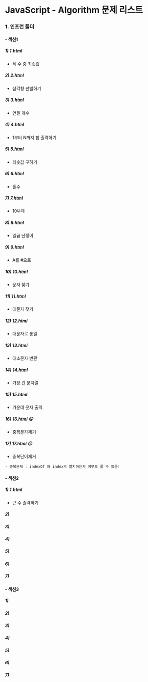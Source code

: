 #  JavaScript - Algorithm 문제 리스트



### 1. 인프런 폴더

#### - 섹션1

#####  1)  1.html

- 세 수 중 최솟값

##### 2)  2.html

- 삼각형 판별하기

##### 3)  3.html

- 연필 개수

##### 4)  4.html

- 1부터 N까지 합 출력하기

##### 5)  5.html

- 최솟값 구하기

##### 6) 6.html

- 홀수

##### 7) 7.html

- 10부제

##### 8) 8.html

- 일곱 난쟁이

##### 9) 9.html

- A를 #으로

##### 10) 10.html

- 문자 찾기

##### 11) 11.html

- 대문자 찾기

##### 12) 12.html

- 대문자로 통일

##### 13) 13.html

- 대소문자 변환

##### 14) 14.html

- 가장 긴 문자열

##### 15) 15.html

- 가운데 문자 출력

##### 16) 16.html  😮

- 중복문자제거

##### 17) 17.html 😮

- 중복단어제거

```
- 중복문제 : indexOf 와 index가 일치하는지 여부로 풀 수 있음!
```





#### - 섹션2

##### 1) 1.html

- 큰 수 출력하기

##### 2)

##### 3)

##### 4)

##### 5)

##### 6)

##### 7)



#### - 섹션3

##### 1)

##### 2)

##### 3)

##### 4)

##### 5)

##### 6)

##### 7)